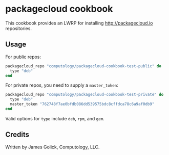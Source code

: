 # packagecloud cookbook

This cookbook provides an LWRP for installing http://packagecloud.io repositories.

## Usage

For public repos:

```ruby
packagecloud_repo "computology/packagecloud-cookbook-test-public" do
  type "deb"
end
```

For private repos, you need to supply a `master_token`:

```ruby
packagecloud_repo "computology/packagecloud-cookbook-test-private" do
  type "deb"
  master_token "762748f7ae0bfdb086dd539575bdc8cffdca78c6a9af0db9"
end
```

Valid options for `type` include `deb`, `rpm`, and `gem`.

## Credits

Written by James Golick, Computology, LLC.
